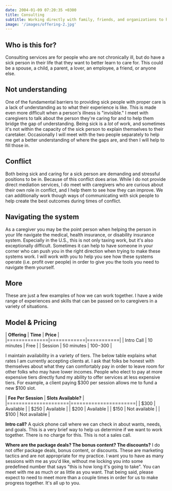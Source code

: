 ```yaml
---
date: 2004-01-09 07:20:35 +0300
title: Consulting
subtitle: Working directly with family, friends, and organizations to help them best support the chronically ill. 
image: '/images/offering-2.jpg'
---
```


## Who is this for?

Consulting services are for people who are not chronically ill, but do have a sick person in their life that they want to better learn to care for. This could be a spouse, a child, a parent, a lover, an employee, a friend, or anyone else. 

## Not understanding

One of the fundamental barriers to providing sick people with proper care is a lack of understanding as to what their experience is like. This is made even more difficult when a person's illness is "invisible." I meet with caregivers to talk about the person they're caring for and to help them bridge the gap of understanding. Being sick is a *lot* of work, and sometimes it's not within the capacity of the sick person to explain themselves to their caretaker. Occasionally I will meet with the two people separately to help me get a better understanding of where the gaps are, and then I will help to fill those in.  

## Conflict

Both being sick and caring for a sick person are demanding and stressful positions to be in. Because of this conflict does arise. While I do not provide direct mediation services, I do meet with caregivers who are curious about their own role in conflict, and I help them to see how they can improve. We can additionally work though ways of communicating with sick people to help create the best outcomes during times of conflict. 

## Navigating the system

As a caregiver you may be the point person when helping the person in your life navigate the medical, health insurance, or disability insurance system. Especially in the U.S., this is not only taxing work, but it's also exceptionally difficult. Sometimes it can help to have someone in your corner who can push you in the right direction when trying to make these systems work. I will work with you to help you see how these systems operate (i.e. profit over people) in order to give you the tools you need to navigate them yourself. 

## More

These are just a few examples of how we can work together. I have a wide range of experiences and skills that can be passed on to caregivers in a variety of situations. 


## Model & Pricing

| **Offering** | **Time**   | **Price** |
|==============|============|===========|
| Intro Call   | 10 minutes | Free      |
| Session      | 50 minutes | $100-$300 |

I maintain availability in a variety of tiers. The below table explains what rates I am currently accepting clients at. I ask that folks be honest with themselves about what they can comfortably pay in order to leave room for other folks who may have lower incomes. People who elect to pay at more expensive tiers directly fund my ability to offer services at less expensive tiers. For example, a client paying $300 per session allows me to fund a new $100 slot.

 | **Fee Per Session** | **Slots Available?** |
 |=====================|======================|
 | $300                | Available            |
 | $250                | Available            |
 | $200                | Available            |
 | $150                | Not available        |
 | $100                | Not available        |

**Intro call?** A quick phone call where we can check in about wants, needs, and goals. This is a very brief way to help us determine if we want to work together. There is no charge for this. This is not a sales call.

**Where are the package deals? The bonus content? The discounts?** I do not offer package deals, bonus content, or discounts. These are marketing tactics and are not appropriate for my practice. I want you to have as many sessions with me as you'd like, without me locking you into some predefined number that says "this is how long it's going to take". You can meet with me as much or as little as you want. That being said, please expect to need to meet more than a couple times in order for us to make progress together. It's all up to you.